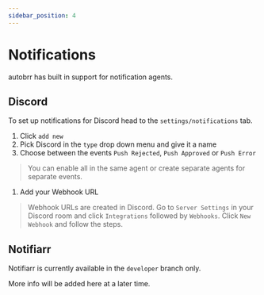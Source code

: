 ```yaml
---
sidebar_position: 4
---
```


# Notifications

autobrr has built in support for notification agents.

## Discord

To set up notifications for Discord head to the `settings/notifications` tab.

1. Click `add new`
2. Pick Discord in the `type` drop down menu and give it a name
3. Choose between the events `Push Rejected`, `Push Approved` or `Push Error`

> You can enable all in the same agent or create separate agents for separate events.

1. Add your Webhook URL

> Webhook URLs are created in Discord. Go to `Server Settings` in your Discord room and click `Integrations` followed by `Webhooks`. Click `New Webhook` and follow the steps.

## Notifiarr

Notifiarr is currently available in the `developer` branch only.

More info will be added here at a later time.